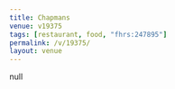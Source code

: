 ```yaml
---
title: Chapmans
venue: v19375
tags: [restaurant, food, "fhrs:247895"]
permalink: /v/19375/
layout: venue
---
```

null